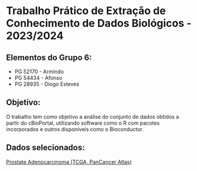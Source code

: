 # Trabalho Prático de Extração de Conhecimento de Dados Biológicos - 2023/2024  
## Elementos do Grupo 6:  

- PG 52170 - Armindo
- PG 54434 - Afonso
- PG 28935 - Diogo Esteves

## Objetivo:
O trabalho tem como objetivo a análise do conjunto de dados obtidos a partir do cBioPortal, utilizando software como o R com pacotes incorporados e outros disponíveis como o Bioconductor.

## Dados selecionados:
[Prostate Adenocarcinoma (TCGA, PanCancer Atlas)](https://www.cbioportal.org/study/summary?id=prad_tcga_pan_can_atlas_2018)
